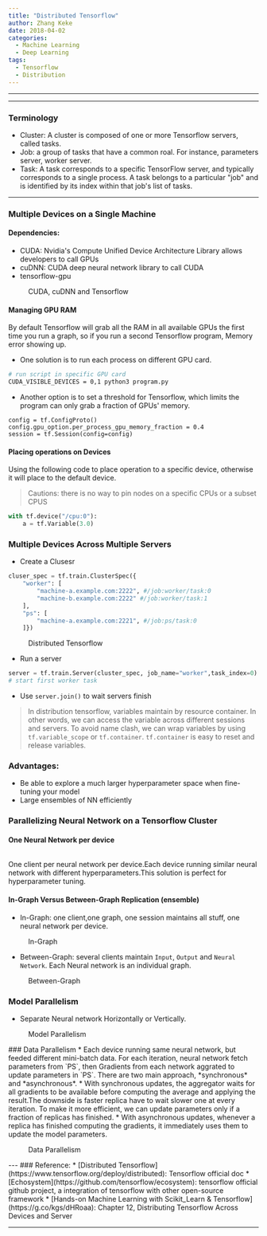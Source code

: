 ```yaml
---
title: "Distributed Tensorflow"
author: Zhang Keke
date: 2018-04-02
categories:
  - Machine Learning
  - Deep Learning
tags:
  - Tensorflow
  - Distribution
---
```


---
---
### Terminology
* Cluster: A cluster is composed of one or more Tensorflow servers, called tasks.
* Job: a group of tasks that have a common roal. For instance, parameters server, worker server.
* Task: A task corresponds to a specific TensorFlow server, and typically corresponds to a single process. A task belongs to a particular "job" and is identified by its index within that job's list of tasks.

___


### Multiple Devices on a Single Machine
#### Dependencies:
* CUDA: Nvidia's Compute Unified Device Architecture Library allows developers to call GPUs
* cuDNN: CUDA deep neural network library to call CUDA
* tensorflow-gpu

<figure style="width: 400px" class="align-center">
  <img src="{{ '/images/resources/EF7FF3FE23EE675AA38920A81F91B7E7.png' | absolute_url }}" alt="">
  <figcaption>CUDA, cuDNN and Tensorflow </figcaption>
</figure> 

#### Managing GPU RAM
By default Tensorflow will grab all the RAM in all available GPUs the first time you run a graph, so if you run a second Tensorflow program, Memory error showing up.

* One solution is to run each process  on different GPU card.

``` sh
# run script in specific GPU card
CUDA_VISIBLE_DEVICES = 0,1 python3 program.py
```
* Another option is to set a threshold for Tensorflow, which limits the program can only grab a fraction of GPUs' memory.

``` python3
config = tf.ConfigProto()
config.gpu_option.per_process_gpu_memory_fraction = 0.4
session = tf.Session(config=config)
```
#### Placing operations on Devices

Using the following code to place operation to a specific device, otherwise it will place to the default device.
> Cautions: there is no way to pin nodes on a specific CPUs or a subset CPUS

``` python
with tf.device("/cpu:0"):
    a = tf.Variable(3.0)
```

### Multiple Devices Across Multiple Servers
* Create a Clusesr

``` python
cluser_spec = tf.train.ClusterSpec({
    "worker": [
        "machine-a.example.com:2222", #/job:worker/task:0
        "machine-b.example.com:2222" #/job:worker/task:1
    ],
    "ps": [
        "machine-a.example.com:2221", #/job:ps/task:0
    ]})
```

<figure style="width: 400px" class="align-center">
  <img src="{{ '/images/resources/5246338809A70A300174F06780A8F7A6.png' | absolute_url }}" alt="">
  <figcaption>Distributed Tensorflow </figcaption>
</figure> 


* Run a server


``` python
server = tf.train.Server(cluster_spec, job_name="worker",task_index=0)
# start first worker task
```

* Use `server.join()` to wait servers finish

> In distribution tensorflow, variables maintain by resource container. In other words, we can access the variable across different sessions and servers. To avoid name clash, we can wrap variables by using `tf.variable_scope` or `tf.container`. `tf.container` is easy to reset and release variables.
### Advantages:
* Be able to explore a much larger hyperparameter space when fine-tuning your model
* Large ensembles of NN efficiently

### Parallelizing Neural Network on a  Tensorflow Cluster
#### One Neural Network per device


<figure style="width: 400px" class="align-center">
  <img src="{{ '/images/resources/E856AD8B0ED2C7CDCDB45564C7422896.png' | absolute_url }}" alt="">
  <figcaption> </figcaption>
</figure> 


One client per neural network per device.Each device running similar neural network with different hyperparameters.This solution is perfect for hyperparameter tuning.

#### In-Graph Versus Between-Graph Replication (ensemble)
* In-Graph: one client,one graph, one session maintains all stuff, one neural network per device.

<figure style="width: 400px" class="align-center">
  <img src="{{ '/images/resources/2DA0DD8414DA59C6A9C4DA0C4AC202BE.png' | absolute_url }}" alt="">
  <figcaption>In-Graph </figcaption>
</figure> 

* Between-Graph: several clients maintain `Input`, `Output` and `Neural Network`. Each Neural network is an individual graph.


<figure style="width: 400px" class="align-center">
  <img src="{{ '/images/resources/A15BD70A71FED16E09A3B9128E767E5D.png' | absolute_url }}" alt="">
  <figcaption>Between-Graph</figcaption>
</figure> 

### Model Parallelism
* Separate Neural network Horizontally or Vertically.

<figure style="width: 400px" class="align-center">
  <img src="{{ '/images/resources/69478BB7441E6A92A5E495EA467E9BC0.png' | absolute_url }}" alt="">
  <figcaption>Model Parallelism</figcaption>
</figure> 
### Data Parallelism
* Each device running same neural network, but feeded different mini-batch data. For each iteration, neural network fetch parameters from `PS`, then Gradients from each network aggrated to update parameters in `PS`. There are two main approach, *synchronous* and *asynchronous*. 
* With synchronous updates, the aggregator waits for all gradients to be available before computing the average and applying the result.The downside is faster replica have to wait slower one at every iteration. To make it more efficient, we can update parameters only if a fraction of replicas has finished.
* With asynchronous updates, whenever a replica has finished computing the gradients, it immediately uses them to update the model parameters. 

<figure style="width: 400px" class="align-center">
  <img src="{{ '/images/resources/858A8FB5C9CCA2CD3E954C58C610187A.png' | absolute_url }}" alt="">
  <figcaption>Data Parallelism</figcaption>

</figure> 
---
### Reference:
* [Distributed Tensorflow](https://www.tensorflow.org/deploy/distributed): Tensorflow official doc
* [Echosystem](https://github.com/tensorflow/ecosystem): tensorflow official github project, a integration of tensorflow with other open-source framework
* [Hands-on Machine Learning with Scikit_Learn & Tensorflow](https://g.co/kgs/dHRoaa): Chapter 12, Distributing Tensorflow Across Devices and Server

---